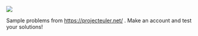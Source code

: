 ![](https://projecteuler.net/themes/default/pe_logo_default.png)

Sample problems from https://projecteuler.net/ . Make an account and test your solutions!
